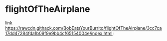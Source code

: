 # flightOfTheAirplane
link https://rawcdn.githack.com/BobEatsYourBurrito/flightOfTheAirplane/3cc7ca17dd47284fda1b09f9e9bb4cf65154004e/index.html;
